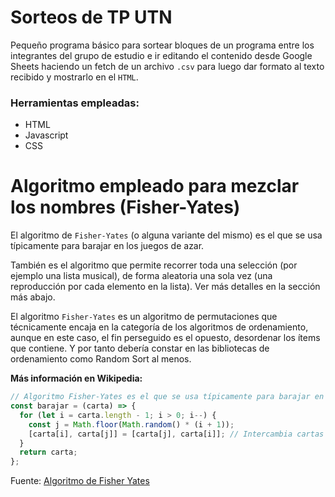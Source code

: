 # Sorteos de TP UTN

Pequeño programa básico para sortear bloques de un programa entre los integrantes del grupo de estudio e ir editando el contenido desde Google Sheets haciendo un fetch de un archivo `.csv` para luego dar formato al texto recibido y mostrarlo en el `HTML`.

### Herramientas empleadas:

- HTML
- Javascript
- CSS

# Algoritmo empleado para mezclar los nombres (Fisher-Yates)

El algoritmo de `Fisher-Yates` (o alguna variante del mismo) es el que se usa típicamente para barajar en los juegos de azar.

También es el algoritmo que permite recorrer toda una selección (por ejemplo una lista musical), de forma aleatoria una sola vez (una reproducción por cada elemento en la lista). Ver más detalles en la sección más abajo.

El algoritmo `Fisher-Yates` es un algoritmo de permutaciones que técnicamente encaja en la categoría de los algoritmos de ordenamiento, aunque en este caso, el fin perseguido es el opuesto, desordenar los ítems que contiene. Y por tanto debería constar en las bibliotecas de ordenamiento como Random Sort al menos.

**Más información en Wikipedia:**

```javascript
// Algoritmo Fisher-Yates es el que se usa típicamente para barajar en los juegos de azar
const barajar = (carta) => {
  for (let i = carta.length - 1; i > 0; i--) {
    const j = Math.floor(Math.random() * (i + 1));
    [carta[i], carta[j]] = [carta[j], carta[i]]; // Intercambia cartas
  }
  return carta;
};
```

Fuente: <a href="https://es.wikipedia.org/wiki/Algoritmo_de_Fisher-Yates">Algoritmo de Fisher Yates</a>
